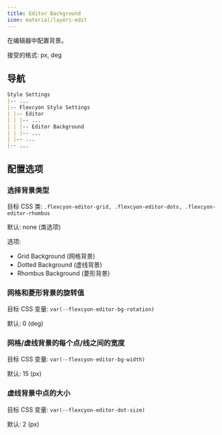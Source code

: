 ```yaml
---
title: Editor Background
icon: material/layers-edit
---
```


在编辑器中配置背景。

接受的格式: px, deg

## 导航

```md
Style Settings
|-- ...
|-- Flexcyon Style Settings
| |-- Editor
| | |-- ...
| | |-- Editor Background
| | |-- ...
| |-- ...
|-- ...
```

## 配置选项

### 选择背景类型

目标 CSS 类: `.flexcyon-editor-grid, .flexcyon-editor-dots, .flexcyon-editor-rhombus`

默认: none (类选项)

选项:

- Grid Background (网格背景)
- Dotted Background (虚线背景)
- Rhombus Background (菱形背景)

### 网格和菱形背景的旋转值

目标 CSS 变量: `var(--flexcyon-editor-bg-rotation)`

默认: 0 (deg)

### 网格/虚线背景的每个点/线之间的宽度

目标 CSS 变量: `var(--flexcyon-editor-bg-width)`

默认: 15 (px)

### 虚线背景中点的大小

目标 CSS 变量: `var(--flexcyon-editor-dot-size)`

默认: 2 (px)
